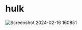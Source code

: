 # hulk

![Screenshot 2024-02-16 160851](https://github.com/mohamedfouad2000/hulk/assets/74192813/d3fb5a3d-b07e-4450-9048-c0f0566196e2)



